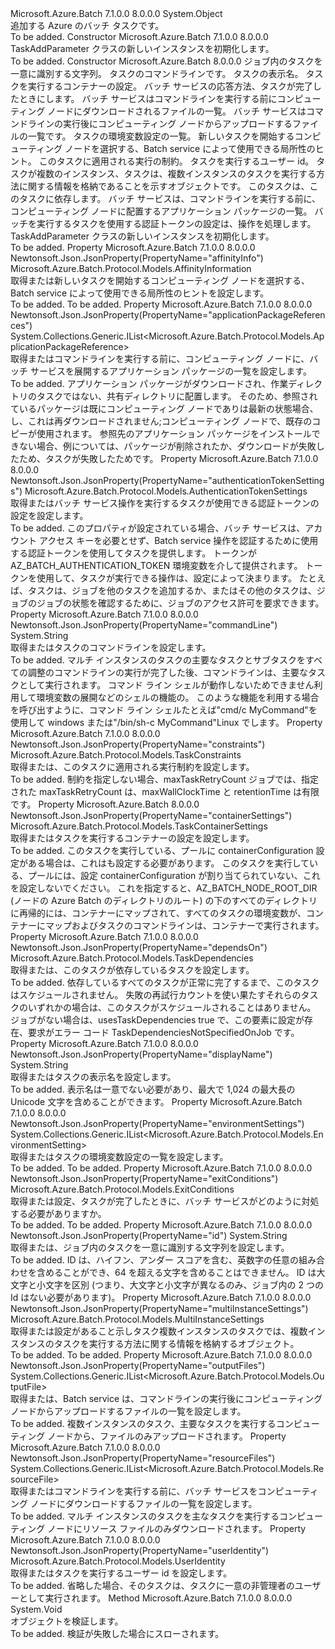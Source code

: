 <Type Name="TaskAddParameter" FullName="Microsoft.Azure.Batch.Protocol.Models.TaskAddParameter">
  <TypeSignature Language="C#" Value="public class TaskAddParameter" />
  <TypeSignature Language="ILAsm" Value=".class public auto ansi beforefieldinit TaskAddParameter extends System.Object" />
  <TypeSignature Language="DocId" Value="T:Microsoft.Azure.Batch.Protocol.Models.TaskAddParameter" />
  <TypeSignature Language="VB.NET" Value="Public Class TaskAddParameter" />
  <TypeSignature Language="F#" Value="type TaskAddParameter = class" />
  <AssemblyInfo>
    <AssemblyName>Microsoft.Azure.Batch</AssemblyName>
    <AssemblyVersion>7.1.0.0</AssemblyVersion>
    <AssemblyVersion>8.0.0.0</AssemblyVersion>
  </AssemblyInfo>
  <Base>
    <BaseTypeName>System.Object</BaseTypeName>
  </Base>
  <Interfaces />
  <Docs>
    <summary>
            追加する Azure のバッチ タスクです。
            </summary>
    <remarks>To be added.</remarks>
  </Docs>
  <Members>
    <Member MemberName=".ctor">
      <MemberSignature Language="C#" Value="public TaskAddParameter ();" />
      <MemberSignature Language="ILAsm" Value=".method public hidebysig specialname rtspecialname instance void .ctor() cil managed" />
      <MemberSignature Language="DocId" Value="M:Microsoft.Azure.Batch.Protocol.Models.TaskAddParameter.#ctor" />
      <MemberSignature Language="VB.NET" Value="Public Sub New ()" />
      <MemberType>Constructor</MemberType>
      <AssemblyInfo>
        <AssemblyName>Microsoft.Azure.Batch</AssemblyName>
        <AssemblyVersion>7.1.0.0</AssemblyVersion>
        <AssemblyVersion>8.0.0.0</AssemblyVersion>
      </AssemblyInfo>
      <Parameters />
      <Docs>
        <summary>
            TaskAddParameter クラスの新しいインスタンスを初期化します。
            </summary>
        <remarks>To be added.</remarks>
      </Docs>
    </Member>
    <Member MemberName=".ctor">
      <MemberSignature Language="C#" Value="public TaskAddParameter (string id, string commandLine, string displayName = null, Microsoft.Azure.Batch.Protocol.Models.TaskContainerSettings containerSettings = null, Microsoft.Azure.Batch.Protocol.Models.ExitConditions exitConditions = null, System.Collections.Generic.IList&lt;Microsoft.Azure.Batch.Protocol.Models.ResourceFile&gt; resourceFiles = null, System.Collections.Generic.IList&lt;Microsoft.Azure.Batch.Protocol.Models.OutputFile&gt; outputFiles = null, System.Collections.Generic.IList&lt;Microsoft.Azure.Batch.Protocol.Models.EnvironmentSetting&gt; environmentSettings = null, Microsoft.Azure.Batch.Protocol.Models.AffinityInformation affinityInfo = null, Microsoft.Azure.Batch.Protocol.Models.TaskConstraints constraints = null, Microsoft.Azure.Batch.Protocol.Models.UserIdentity userIdentity = null, Microsoft.Azure.Batch.Protocol.Models.MultiInstanceSettings multiInstanceSettings = null, Microsoft.Azure.Batch.Protocol.Models.TaskDependencies dependsOn = null, System.Collections.Generic.IList&lt;Microsoft.Azure.Batch.Protocol.Models.ApplicationPackageReference&gt; applicationPackageReferences = null, Microsoft.Azure.Batch.Protocol.Models.AuthenticationTokenSettings authenticationTokenSettings = null);" />
      <MemberSignature Language="ILAsm" Value=".method public hidebysig specialname rtspecialname instance void .ctor(string id, string commandLine, string displayName, class Microsoft.Azure.Batch.Protocol.Models.TaskContainerSettings containerSettings, class Microsoft.Azure.Batch.Protocol.Models.ExitConditions exitConditions, class System.Collections.Generic.IList`1&lt;class Microsoft.Azure.Batch.Protocol.Models.ResourceFile&gt; resourceFiles, class System.Collections.Generic.IList`1&lt;class Microsoft.Azure.Batch.Protocol.Models.OutputFile&gt; outputFiles, class System.Collections.Generic.IList`1&lt;class Microsoft.Azure.Batch.Protocol.Models.EnvironmentSetting&gt; environmentSettings, class Microsoft.Azure.Batch.Protocol.Models.AffinityInformation affinityInfo, class Microsoft.Azure.Batch.Protocol.Models.TaskConstraints constraints, class Microsoft.Azure.Batch.Protocol.Models.UserIdentity userIdentity, class Microsoft.Azure.Batch.Protocol.Models.MultiInstanceSettings multiInstanceSettings, class Microsoft.Azure.Batch.Protocol.Models.TaskDependencies dependsOn, class System.Collections.Generic.IList`1&lt;class Microsoft.Azure.Batch.Protocol.Models.ApplicationPackageReference&gt; applicationPackageReferences, class Microsoft.Azure.Batch.Protocol.Models.AuthenticationTokenSettings authenticationTokenSettings) cil managed" />
      <MemberSignature Language="DocId" Value="M:Microsoft.Azure.Batch.Protocol.Models.TaskAddParameter.#ctor(System.String,System.String,System.String,Microsoft.Azure.Batch.Protocol.Models.TaskContainerSettings,Microsoft.Azure.Batch.Protocol.Models.ExitConditions,System.Collections.Generic.IList{Microsoft.Azure.Batch.Protocol.Models.ResourceFile},System.Collections.Generic.IList{Microsoft.Azure.Batch.Protocol.Models.OutputFile},System.Collections.Generic.IList{Microsoft.Azure.Batch.Protocol.Models.EnvironmentSetting},Microsoft.Azure.Batch.Protocol.Models.AffinityInformation,Microsoft.Azure.Batch.Protocol.Models.TaskConstraints,Microsoft.Azure.Batch.Protocol.Models.UserIdentity,Microsoft.Azure.Batch.Protocol.Models.MultiInstanceSettings,Microsoft.Azure.Batch.Protocol.Models.TaskDependencies,System.Collections.Generic.IList{Microsoft.Azure.Batch.Protocol.Models.ApplicationPackageReference},Microsoft.Azure.Batch.Protocol.Models.AuthenticationTokenSettings)" />
      <MemberSignature Language="F#" Value="new Microsoft.Azure.Batch.Protocol.Models.TaskAddParameter : string * string * string * Microsoft.Azure.Batch.Protocol.Models.TaskContainerSettings * Microsoft.Azure.Batch.Protocol.Models.ExitConditions * System.Collections.Generic.IList&lt;Microsoft.Azure.Batch.Protocol.Models.ResourceFile&gt; * System.Collections.Generic.IList&lt;Microsoft.Azure.Batch.Protocol.Models.OutputFile&gt; * System.Collections.Generic.IList&lt;Microsoft.Azure.Batch.Protocol.Models.EnvironmentSetting&gt; * Microsoft.Azure.Batch.Protocol.Models.AffinityInformation * Microsoft.Azure.Batch.Protocol.Models.TaskConstraints * Microsoft.Azure.Batch.Protocol.Models.UserIdentity * Microsoft.Azure.Batch.Protocol.Models.MultiInstanceSettings * Microsoft.Azure.Batch.Protocol.Models.TaskDependencies * System.Collections.Generic.IList&lt;Microsoft.Azure.Batch.Protocol.Models.ApplicationPackageReference&gt; * Microsoft.Azure.Batch.Protocol.Models.AuthenticationTokenSettings -&gt; Microsoft.Azure.Batch.Protocol.Models.TaskAddParameter" Usage="new Microsoft.Azure.Batch.Protocol.Models.TaskAddParameter (id, commandLine, displayName, containerSettings, exitConditions, resourceFiles, outputFiles, environmentSettings, affinityInfo, constraints, userIdentity, multiInstanceSettings, dependsOn, applicationPackageReferences, authenticationTokenSettings)" />
      <MemberType>Constructor</MemberType>
      <AssemblyInfo>
        <AssemblyName>Microsoft.Azure.Batch</AssemblyName>
        <AssemblyVersion>8.0.0.0</AssemblyVersion>
      </AssemblyInfo>
      <Parameters>
        <Parameter Name="id" Type="System.String" />
        <Parameter Name="commandLine" Type="System.String" />
        <Parameter Name="displayName" Type="System.String" />
        <Parameter Name="containerSettings" Type="Microsoft.Azure.Batch.Protocol.Models.TaskContainerSettings" />
        <Parameter Name="exitConditions" Type="Microsoft.Azure.Batch.Protocol.Models.ExitConditions" />
        <Parameter Name="resourceFiles" Type="System.Collections.Generic.IList&lt;Microsoft.Azure.Batch.Protocol.Models.ResourceFile&gt;" />
        <Parameter Name="outputFiles" Type="System.Collections.Generic.IList&lt;Microsoft.Azure.Batch.Protocol.Models.OutputFile&gt;" />
        <Parameter Name="environmentSettings" Type="System.Collections.Generic.IList&lt;Microsoft.Azure.Batch.Protocol.Models.EnvironmentSetting&gt;" />
        <Parameter Name="affinityInfo" Type="Microsoft.Azure.Batch.Protocol.Models.AffinityInformation" />
        <Parameter Name="constraints" Type="Microsoft.Azure.Batch.Protocol.Models.TaskConstraints" />
        <Parameter Name="userIdentity" Type="Microsoft.Azure.Batch.Protocol.Models.UserIdentity" />
        <Parameter Name="multiInstanceSettings" Type="Microsoft.Azure.Batch.Protocol.Models.MultiInstanceSettings" />
        <Parameter Name="dependsOn" Type="Microsoft.Azure.Batch.Protocol.Models.TaskDependencies" />
        <Parameter Name="applicationPackageReferences" Type="System.Collections.Generic.IList&lt;Microsoft.Azure.Batch.Protocol.Models.ApplicationPackageReference&gt;" />
        <Parameter Name="authenticationTokenSettings" Type="Microsoft.Azure.Batch.Protocol.Models.AuthenticationTokenSettings" />
      </Parameters>
      <Docs>
        <param name="id">ジョブ内のタスクを一意に識別する文字列。</param>
        <param name="commandLine">タスクのコマンドラインです。</param>
        <param name="displayName">タスクの表示名。</param>
        <param name="containerSettings">タスクを実行するコンテナーの設定。</param>
        <param name="exitConditions">バッチ サービスの応答方法、タスクが完了したときにします。</param>
        <param name="resourceFiles">バッチ サービスはコマンドラインを実行する前にコンピューティング ノードにダウンロードされるファイルの一覧。</param>
        <param name="outputFiles">バッチ サービスはコマンドラインの実行後にコンピューティング ノードからアップロードするファイルの一覧です。</param>
        <param name="environmentSettings">タスクの環境変数設定の一覧。</param>
        <param name="affinityInfo">新しいタスクを開始するコンピューティング ノードを選択する、Batch service によって使用できる局所性のヒント。</param>
        <param name="constraints">このタスクに適用される実行の制約。</param>
        <param name="userIdentity">タスクを実行するユーザー id。</param>
        <param name="multiInstanceSettings">タスクが複数のインスタンス、タスクは、複数インスタンスのタスクを実行する方法に関する情報を格納であることを示すオブジェクトです。</param>
        <param name="dependsOn">このタスクは、このタスクに依存します。</param>
        <param name="applicationPackageReferences">バッチ サービスは、コマンドラインを実行する前に、コンピューティング ノードに配置するアプリケーション パッケージの一覧。</param>
        <param name="authenticationTokenSettings">バッチを実行するタスクを使用する認証トークンの設定は、操作を処理します。</param>
        <summary>
            TaskAddParameter クラスの新しいインスタンスを初期化します。
            </summary>
        <remarks>To be added.</remarks>
      </Docs>
    </Member>
    <Member MemberName="AffinityInfo">
      <MemberSignature Language="C#" Value="public Microsoft.Azure.Batch.Protocol.Models.AffinityInformation AffinityInfo { get; set; }" />
      <MemberSignature Language="ILAsm" Value=".property instance class Microsoft.Azure.Batch.Protocol.Models.AffinityInformation AffinityInfo" />
      <MemberSignature Language="DocId" Value="P:Microsoft.Azure.Batch.Protocol.Models.TaskAddParameter.AffinityInfo" />
      <MemberSignature Language="VB.NET" Value="Public Property AffinityInfo As AffinityInformation" />
      <MemberSignature Language="F#" Value="member this.AffinityInfo : Microsoft.Azure.Batch.Protocol.Models.AffinityInformation with get, set" Usage="Microsoft.Azure.Batch.Protocol.Models.TaskAddParameter.AffinityInfo" />
      <MemberType>Property</MemberType>
      <AssemblyInfo>
        <AssemblyName>Microsoft.Azure.Batch</AssemblyName>
        <AssemblyVersion>7.1.0.0</AssemblyVersion>
        <AssemblyVersion>8.0.0.0</AssemblyVersion>
      </AssemblyInfo>
      <Attributes>
        <Attribute>
          <AttributeName>Newtonsoft.Json.JsonProperty(PropertyName="affinityInfo")</AttributeName>
        </Attribute>
      </Attributes>
      <ReturnValue>
        <ReturnType>Microsoft.Azure.Batch.Protocol.Models.AffinityInformation</ReturnType>
      </ReturnValue>
      <Docs>
        <summary>
            取得または新しいタスクを開始するコンピューティング ノードを選択する、Batch service によって使用できる局所性のヒントを設定します。
            </summary>
        <value>To be added.</value>
        <remarks>To be added.</remarks>
      </Docs>
    </Member>
    <Member MemberName="ApplicationPackageReferences">
      <MemberSignature Language="C#" Value="public System.Collections.Generic.IList&lt;Microsoft.Azure.Batch.Protocol.Models.ApplicationPackageReference&gt; ApplicationPackageReferences { get; set; }" />
      <MemberSignature Language="ILAsm" Value=".property instance class System.Collections.Generic.IList`1&lt;class Microsoft.Azure.Batch.Protocol.Models.ApplicationPackageReference&gt; ApplicationPackageReferences" />
      <MemberSignature Language="DocId" Value="P:Microsoft.Azure.Batch.Protocol.Models.TaskAddParameter.ApplicationPackageReferences" />
      <MemberSignature Language="VB.NET" Value="Public Property ApplicationPackageReferences As IList(Of ApplicationPackageReference)" />
      <MemberSignature Language="F#" Value="member this.ApplicationPackageReferences : System.Collections.Generic.IList&lt;Microsoft.Azure.Batch.Protocol.Models.ApplicationPackageReference&gt; with get, set" Usage="Microsoft.Azure.Batch.Protocol.Models.TaskAddParameter.ApplicationPackageReferences" />
      <MemberType>Property</MemberType>
      <AssemblyInfo>
        <AssemblyName>Microsoft.Azure.Batch</AssemblyName>
        <AssemblyVersion>7.1.0.0</AssemblyVersion>
        <AssemblyVersion>8.0.0.0</AssemblyVersion>
      </AssemblyInfo>
      <Attributes>
        <Attribute>
          <AttributeName>Newtonsoft.Json.JsonProperty(PropertyName="applicationPackageReferences")</AttributeName>
        </Attribute>
      </Attributes>
      <ReturnValue>
        <ReturnType>System.Collections.Generic.IList&lt;Microsoft.Azure.Batch.Protocol.Models.ApplicationPackageReference&gt;</ReturnType>
      </ReturnValue>
      <Docs>
        <summary>
            取得またはコマンドラインを実行する前に、コンピューティング ノードに、バッチ サービスを展開するアプリケーション パッケージの一覧を設定します。
            </summary>
        <value>To be added.</value>
        <remarks>
            アプリケーション パッケージがダウンロードされ、作業ディレクトリのタスクではない、共有ディレクトリに配置します。 そのため、参照されているパッケージは既にコンピューティング ノードでありは最新の状態場合、し、これは再ダウンロードされません;コンピューティング ノードで、既存のコピーが使用されます。 参照先のアプリケーション パッケージをインストールできない場合、例については、パッケージが削除されたか、ダウンロードが失敗したため、タスクが失敗したためです。
            </remarks>
      </Docs>
    </Member>
    <Member MemberName="AuthenticationTokenSettings">
      <MemberSignature Language="C#" Value="public Microsoft.Azure.Batch.Protocol.Models.AuthenticationTokenSettings AuthenticationTokenSettings { get; set; }" />
      <MemberSignature Language="ILAsm" Value=".property instance class Microsoft.Azure.Batch.Protocol.Models.AuthenticationTokenSettings AuthenticationTokenSettings" />
      <MemberSignature Language="DocId" Value="P:Microsoft.Azure.Batch.Protocol.Models.TaskAddParameter.AuthenticationTokenSettings" />
      <MemberSignature Language="VB.NET" Value="Public Property AuthenticationTokenSettings As AuthenticationTokenSettings" />
      <MemberSignature Language="F#" Value="member this.AuthenticationTokenSettings : Microsoft.Azure.Batch.Protocol.Models.AuthenticationTokenSettings with get, set" Usage="Microsoft.Azure.Batch.Protocol.Models.TaskAddParameter.AuthenticationTokenSettings" />
      <MemberType>Property</MemberType>
      <AssemblyInfo>
        <AssemblyName>Microsoft.Azure.Batch</AssemblyName>
        <AssemblyVersion>7.1.0.0</AssemblyVersion>
        <AssemblyVersion>8.0.0.0</AssemblyVersion>
      </AssemblyInfo>
      <Attributes>
        <Attribute>
          <AttributeName>Newtonsoft.Json.JsonProperty(PropertyName="authenticationTokenSettings")</AttributeName>
        </Attribute>
      </Attributes>
      <ReturnValue>
        <ReturnType>Microsoft.Azure.Batch.Protocol.Models.AuthenticationTokenSettings</ReturnType>
      </ReturnValue>
      <Docs>
        <summary>
            取得またはバッチ サービス操作を実行するタスクが使用できる認証トークンの設定を設定します。
            </summary>
        <value>To be added.</value>
        <remarks>
            このプロパティが設定されている場合、バッチ サービスは、アカウント アクセス キーを必要とせず、Batch service 操作を認証するために使用する認証トークンを使用してタスクを提供します。 トークンが AZ_BATCH_AUTHENTICATION_TOKEN 環境変数を介して提供されます。 トークンを使用して、タスクが実行できる操作は、設定によって決まります。 たとえば、タスクは、ジョブを他のタスクを追加するか、またはその他のタスクは、ジョブのジョブの状態を確認するために、ジョブのアクセス許可を要求できます。
            </remarks>
      </Docs>
    </Member>
    <Member MemberName="CommandLine">
      <MemberSignature Language="C#" Value="public string CommandLine { get; set; }" />
      <MemberSignature Language="ILAsm" Value=".property instance string CommandLine" />
      <MemberSignature Language="DocId" Value="P:Microsoft.Azure.Batch.Protocol.Models.TaskAddParameter.CommandLine" />
      <MemberSignature Language="VB.NET" Value="Public Property CommandLine As String" />
      <MemberSignature Language="F#" Value="member this.CommandLine : string with get, set" Usage="Microsoft.Azure.Batch.Protocol.Models.TaskAddParameter.CommandLine" />
      <MemberType>Property</MemberType>
      <AssemblyInfo>
        <AssemblyName>Microsoft.Azure.Batch</AssemblyName>
        <AssemblyVersion>7.1.0.0</AssemblyVersion>
        <AssemblyVersion>8.0.0.0</AssemblyVersion>
      </AssemblyInfo>
      <Attributes>
        <Attribute>
          <AttributeName>Newtonsoft.Json.JsonProperty(PropertyName="commandLine")</AttributeName>
        </Attribute>
      </Attributes>
      <ReturnValue>
        <ReturnType>System.String</ReturnType>
      </ReturnValue>
      <Docs>
        <summary>
            取得またはタスクのコマンドラインを設定します。
            </summary>
        <value>To be added.</value>
        <remarks>
            マルチ インスタンスのタスクの主要なタスクとサブタスクをすべての調整のコマンドラインの実行が完了した後、コマンドラインは、主要なタスクとして実行されます。 コマンド ライン シェルが動作しないためできません利用して環境変数の展開などのシェルの機能の。 このような機能を利用する場合を呼び出すように、コマンド ライン シェルたとえば"cmd/c MyCommand"を使用して windows または"/bin/sh-c MyCommand"Linux でします。
            </remarks>
      </Docs>
    </Member>
    <Member MemberName="Constraints">
      <MemberSignature Language="C#" Value="public Microsoft.Azure.Batch.Protocol.Models.TaskConstraints Constraints { get; set; }" />
      <MemberSignature Language="ILAsm" Value=".property instance class Microsoft.Azure.Batch.Protocol.Models.TaskConstraints Constraints" />
      <MemberSignature Language="DocId" Value="P:Microsoft.Azure.Batch.Protocol.Models.TaskAddParameter.Constraints" />
      <MemberSignature Language="VB.NET" Value="Public Property Constraints As TaskConstraints" />
      <MemberSignature Language="F#" Value="member this.Constraints : Microsoft.Azure.Batch.Protocol.Models.TaskConstraints with get, set" Usage="Microsoft.Azure.Batch.Protocol.Models.TaskAddParameter.Constraints" />
      <MemberType>Property</MemberType>
      <AssemblyInfo>
        <AssemblyName>Microsoft.Azure.Batch</AssemblyName>
        <AssemblyVersion>7.1.0.0</AssemblyVersion>
        <AssemblyVersion>8.0.0.0</AssemblyVersion>
      </AssemblyInfo>
      <Attributes>
        <Attribute>
          <AttributeName>Newtonsoft.Json.JsonProperty(PropertyName="constraints")</AttributeName>
        </Attribute>
      </Attributes>
      <ReturnValue>
        <ReturnType>Microsoft.Azure.Batch.Protocol.Models.TaskConstraints</ReturnType>
      </ReturnValue>
      <Docs>
        <summary>
            取得または、このタスクに適用される実行制約を設定します。
            </summary>
        <value>To be added.</value>
        <remarks>
            制約を指定しない場合、maxTaskRetryCount ジョブでは、指定された maxTaskRetryCount は、maxWallClockTime と retentionTime は有限です。
            </remarks>
      </Docs>
    </Member>
    <Member MemberName="ContainerSettings">
      <MemberSignature Language="C#" Value="public Microsoft.Azure.Batch.Protocol.Models.TaskContainerSettings ContainerSettings { get; set; }" />
      <MemberSignature Language="ILAsm" Value=".property instance class Microsoft.Azure.Batch.Protocol.Models.TaskContainerSettings ContainerSettings" />
      <MemberSignature Language="DocId" Value="P:Microsoft.Azure.Batch.Protocol.Models.TaskAddParameter.ContainerSettings" />
      <MemberSignature Language="VB.NET" Value="Public Property ContainerSettings As TaskContainerSettings" />
      <MemberSignature Language="F#" Value="member this.ContainerSettings : Microsoft.Azure.Batch.Protocol.Models.TaskContainerSettings with get, set" Usage="Microsoft.Azure.Batch.Protocol.Models.TaskAddParameter.ContainerSettings" />
      <MemberType>Property</MemberType>
      <AssemblyInfo>
        <AssemblyName>Microsoft.Azure.Batch</AssemblyName>
        <AssemblyVersion>8.0.0.0</AssemblyVersion>
      </AssemblyInfo>
      <Attributes>
        <Attribute>
          <AttributeName>Newtonsoft.Json.JsonProperty(PropertyName="containerSettings")</AttributeName>
        </Attribute>
      </Attributes>
      <ReturnValue>
        <ReturnType>Microsoft.Azure.Batch.Protocol.Models.TaskContainerSettings</ReturnType>
      </ReturnValue>
      <Docs>
        <summary>
            取得またはタスクを実行するコンテナーの設定を設定します。
            </summary>
        <value>To be added.</value>
        <remarks>
            このタスクを実行している、プールに containerConfiguration 設定がある場合は、これはも設定する必要があります。 このタスクを実行している、プールには、設定 containerConfiguration が割り当てられていない、これを設定しないでください。 これを指定すると、AZ_BATCH_NODE_ROOT_DIR (ノードの Azure Batch のディレクトリのルート) の下のすべてのディレクトリに再帰的には、コンテナーにマップされて、すべてのタスクの環境変数が、コンテナーにマップおよびタスクのコマンドラインは、コンテナーで実行されます。
            </remarks>
      </Docs>
    </Member>
    <Member MemberName="DependsOn">
      <MemberSignature Language="C#" Value="public Microsoft.Azure.Batch.Protocol.Models.TaskDependencies DependsOn { get; set; }" />
      <MemberSignature Language="ILAsm" Value=".property instance class Microsoft.Azure.Batch.Protocol.Models.TaskDependencies DependsOn" />
      <MemberSignature Language="DocId" Value="P:Microsoft.Azure.Batch.Protocol.Models.TaskAddParameter.DependsOn" />
      <MemberSignature Language="VB.NET" Value="Public Property DependsOn As TaskDependencies" />
      <MemberSignature Language="F#" Value="member this.DependsOn : Microsoft.Azure.Batch.Protocol.Models.TaskDependencies with get, set" Usage="Microsoft.Azure.Batch.Protocol.Models.TaskAddParameter.DependsOn" />
      <MemberType>Property</MemberType>
      <AssemblyInfo>
        <AssemblyName>Microsoft.Azure.Batch</AssemblyName>
        <AssemblyVersion>7.1.0.0</AssemblyVersion>
        <AssemblyVersion>8.0.0.0</AssemblyVersion>
      </AssemblyInfo>
      <Attributes>
        <Attribute>
          <AttributeName>Newtonsoft.Json.JsonProperty(PropertyName="dependsOn")</AttributeName>
        </Attribute>
      </Attributes>
      <ReturnValue>
        <ReturnType>Microsoft.Azure.Batch.Protocol.Models.TaskDependencies</ReturnType>
      </ReturnValue>
      <Docs>
        <summary>
            取得または、このタスクが依存しているタスクを設定します。
            </summary>
        <value>To be added.</value>
        <remarks>
            依存しているすべてのタスクが正常に完了するまで、このタスクはスケジュールされません。 失敗の再試行カウントを使い果たすそれらのタスクのいずれかの場合は、このタスクがスケジュールされることはありません。 ジョブがない場合は、usesTaskDependencies true で、この要素に設定が存在、要求がエラー コード TaskDependenciesNotSpecifiedOnJob です。
            </remarks>
      </Docs>
    </Member>
    <Member MemberName="DisplayName">
      <MemberSignature Language="C#" Value="public string DisplayName { get; set; }" />
      <MemberSignature Language="ILAsm" Value=".property instance string DisplayName" />
      <MemberSignature Language="DocId" Value="P:Microsoft.Azure.Batch.Protocol.Models.TaskAddParameter.DisplayName" />
      <MemberSignature Language="VB.NET" Value="Public Property DisplayName As String" />
      <MemberSignature Language="F#" Value="member this.DisplayName : string with get, set" Usage="Microsoft.Azure.Batch.Protocol.Models.TaskAddParameter.DisplayName" />
      <MemberType>Property</MemberType>
      <AssemblyInfo>
        <AssemblyName>Microsoft.Azure.Batch</AssemblyName>
        <AssemblyVersion>7.1.0.0</AssemblyVersion>
        <AssemblyVersion>8.0.0.0</AssemblyVersion>
      </AssemblyInfo>
      <Attributes>
        <Attribute>
          <AttributeName>Newtonsoft.Json.JsonProperty(PropertyName="displayName")</AttributeName>
        </Attribute>
      </Attributes>
      <ReturnValue>
        <ReturnType>System.String</ReturnType>
      </ReturnValue>
      <Docs>
        <summary>
            取得またはタスクの表示名を設定します。
            </summary>
        <value>To be added.</value>
        <remarks>
            表示名は一意でない必要があり、最大で 1,024 の最大長の Unicode 文字を含めることができます。
            </remarks>
      </Docs>
    </Member>
    <Member MemberName="EnvironmentSettings">
      <MemberSignature Language="C#" Value="public System.Collections.Generic.IList&lt;Microsoft.Azure.Batch.Protocol.Models.EnvironmentSetting&gt; EnvironmentSettings { get; set; }" />
      <MemberSignature Language="ILAsm" Value=".property instance class System.Collections.Generic.IList`1&lt;class Microsoft.Azure.Batch.Protocol.Models.EnvironmentSetting&gt; EnvironmentSettings" />
      <MemberSignature Language="DocId" Value="P:Microsoft.Azure.Batch.Protocol.Models.TaskAddParameter.EnvironmentSettings" />
      <MemberSignature Language="VB.NET" Value="Public Property EnvironmentSettings As IList(Of EnvironmentSetting)" />
      <MemberSignature Language="F#" Value="member this.EnvironmentSettings : System.Collections.Generic.IList&lt;Microsoft.Azure.Batch.Protocol.Models.EnvironmentSetting&gt; with get, set" Usage="Microsoft.Azure.Batch.Protocol.Models.TaskAddParameter.EnvironmentSettings" />
      <MemberType>Property</MemberType>
      <AssemblyInfo>
        <AssemblyName>Microsoft.Azure.Batch</AssemblyName>
        <AssemblyVersion>7.1.0.0</AssemblyVersion>
        <AssemblyVersion>8.0.0.0</AssemblyVersion>
      </AssemblyInfo>
      <Attributes>
        <Attribute>
          <AttributeName>Newtonsoft.Json.JsonProperty(PropertyName="environmentSettings")</AttributeName>
        </Attribute>
      </Attributes>
      <ReturnValue>
        <ReturnType>System.Collections.Generic.IList&lt;Microsoft.Azure.Batch.Protocol.Models.EnvironmentSetting&gt;</ReturnType>
      </ReturnValue>
      <Docs>
        <summary>
            取得またはタスクの環境変数設定の一覧を設定します。
            </summary>
        <value>To be added.</value>
        <remarks>To be added.</remarks>
      </Docs>
    </Member>
    <Member MemberName="ExitConditions">
      <MemberSignature Language="C#" Value="public Microsoft.Azure.Batch.Protocol.Models.ExitConditions ExitConditions { get; set; }" />
      <MemberSignature Language="ILAsm" Value=".property instance class Microsoft.Azure.Batch.Protocol.Models.ExitConditions ExitConditions" />
      <MemberSignature Language="DocId" Value="P:Microsoft.Azure.Batch.Protocol.Models.TaskAddParameter.ExitConditions" />
      <MemberSignature Language="VB.NET" Value="Public Property ExitConditions As ExitConditions" />
      <MemberSignature Language="F#" Value="member this.ExitConditions : Microsoft.Azure.Batch.Protocol.Models.ExitConditions with get, set" Usage="Microsoft.Azure.Batch.Protocol.Models.TaskAddParameter.ExitConditions" />
      <MemberType>Property</MemberType>
      <AssemblyInfo>
        <AssemblyName>Microsoft.Azure.Batch</AssemblyName>
        <AssemblyVersion>7.1.0.0</AssemblyVersion>
        <AssemblyVersion>8.0.0.0</AssemblyVersion>
      </AssemblyInfo>
      <Attributes>
        <Attribute>
          <AttributeName>Newtonsoft.Json.JsonProperty(PropertyName="exitConditions")</AttributeName>
        </Attribute>
      </Attributes>
      <ReturnValue>
        <ReturnType>Microsoft.Azure.Batch.Protocol.Models.ExitConditions</ReturnType>
      </ReturnValue>
      <Docs>
        <summary>
            取得または設定、タスクが完了したときに、バッチ サービスがどのように対処する必要がありますか。
            </summary>
        <value>To be added.</value>
        <remarks>To be added.</remarks>
      </Docs>
    </Member>
    <Member MemberName="Id">
      <MemberSignature Language="C#" Value="public string Id { get; set; }" />
      <MemberSignature Language="ILAsm" Value=".property instance string Id" />
      <MemberSignature Language="DocId" Value="P:Microsoft.Azure.Batch.Protocol.Models.TaskAddParameter.Id" />
      <MemberSignature Language="VB.NET" Value="Public Property Id As String" />
      <MemberSignature Language="F#" Value="member this.Id : string with get, set" Usage="Microsoft.Azure.Batch.Protocol.Models.TaskAddParameter.Id" />
      <MemberType>Property</MemberType>
      <AssemblyInfo>
        <AssemblyName>Microsoft.Azure.Batch</AssemblyName>
        <AssemblyVersion>7.1.0.0</AssemblyVersion>
        <AssemblyVersion>8.0.0.0</AssemblyVersion>
      </AssemblyInfo>
      <Attributes>
        <Attribute>
          <AttributeName>Newtonsoft.Json.JsonProperty(PropertyName="id")</AttributeName>
        </Attribute>
      </Attributes>
      <ReturnValue>
        <ReturnType>System.String</ReturnType>
      </ReturnValue>
      <Docs>
        <summary>
            取得または、ジョブ内のタスクを一意に識別する文字列を設定します。
            </summary>
        <value>To be added.</value>
        <remarks>
            ID は、ハイフン、アンダー スコアを含む、英数字の任意の組み合わせを含めることができ、64 を超える文字を含めることはできません。 ID は大文字と小文字を区別 (つまり、大文字と小文字が異なるのみ、ジョブ内の 2 つの Id はない必要があります)。
            </remarks>
      </Docs>
    </Member>
    <Member MemberName="MultiInstanceSettings">
      <MemberSignature Language="C#" Value="public Microsoft.Azure.Batch.Protocol.Models.MultiInstanceSettings MultiInstanceSettings { get; set; }" />
      <MemberSignature Language="ILAsm" Value=".property instance class Microsoft.Azure.Batch.Protocol.Models.MultiInstanceSettings MultiInstanceSettings" />
      <MemberSignature Language="DocId" Value="P:Microsoft.Azure.Batch.Protocol.Models.TaskAddParameter.MultiInstanceSettings" />
      <MemberSignature Language="VB.NET" Value="Public Property MultiInstanceSettings As MultiInstanceSettings" />
      <MemberSignature Language="F#" Value="member this.MultiInstanceSettings : Microsoft.Azure.Batch.Protocol.Models.MultiInstanceSettings with get, set" Usage="Microsoft.Azure.Batch.Protocol.Models.TaskAddParameter.MultiInstanceSettings" />
      <MemberType>Property</MemberType>
      <AssemblyInfo>
        <AssemblyName>Microsoft.Azure.Batch</AssemblyName>
        <AssemblyVersion>7.1.0.0</AssemblyVersion>
        <AssemblyVersion>8.0.0.0</AssemblyVersion>
      </AssemblyInfo>
      <Attributes>
        <Attribute>
          <AttributeName>Newtonsoft.Json.JsonProperty(PropertyName="multiInstanceSettings")</AttributeName>
        </Attribute>
      </Attributes>
      <ReturnValue>
        <ReturnType>Microsoft.Azure.Batch.Protocol.Models.MultiInstanceSettings</ReturnType>
      </ReturnValue>
      <Docs>
        <summary>
            取得または設定があること示しタスク複数インスタンスのタスクでは、複数インスタンスのタスクを実行する方法に関する情報を格納するオブジェクト。
            </summary>
        <value>To be added.</value>
        <remarks>To be added.</remarks>
      </Docs>
    </Member>
    <Member MemberName="OutputFiles">
      <MemberSignature Language="C#" Value="public System.Collections.Generic.IList&lt;Microsoft.Azure.Batch.Protocol.Models.OutputFile&gt; OutputFiles { get; set; }" />
      <MemberSignature Language="ILAsm" Value=".property instance class System.Collections.Generic.IList`1&lt;class Microsoft.Azure.Batch.Protocol.Models.OutputFile&gt; OutputFiles" />
      <MemberSignature Language="DocId" Value="P:Microsoft.Azure.Batch.Protocol.Models.TaskAddParameter.OutputFiles" />
      <MemberSignature Language="VB.NET" Value="Public Property OutputFiles As IList(Of OutputFile)" />
      <MemberSignature Language="F#" Value="member this.OutputFiles : System.Collections.Generic.IList&lt;Microsoft.Azure.Batch.Protocol.Models.OutputFile&gt; with get, set" Usage="Microsoft.Azure.Batch.Protocol.Models.TaskAddParameter.OutputFiles" />
      <MemberType>Property</MemberType>
      <AssemblyInfo>
        <AssemblyName>Microsoft.Azure.Batch</AssemblyName>
        <AssemblyVersion>7.1.0.0</AssemblyVersion>
        <AssemblyVersion>8.0.0.0</AssemblyVersion>
      </AssemblyInfo>
      <Attributes>
        <Attribute>
          <AttributeName>Newtonsoft.Json.JsonProperty(PropertyName="outputFiles")</AttributeName>
        </Attribute>
      </Attributes>
      <ReturnValue>
        <ReturnType>System.Collections.Generic.IList&lt;Microsoft.Azure.Batch.Protocol.Models.OutputFile&gt;</ReturnType>
      </ReturnValue>
      <Docs>
        <summary>
            取得または、Batch service は、コマンドラインの実行後にコンピューティング ノードからアップロードするファイルの一覧を設定します。
            </summary>
        <value>To be added.</value>
        <remarks>
            複数インスタンスのタスク、主要なタスクを実行するコンピューティング ノードから、ファイルのみアップロードされます。
            </remarks>
      </Docs>
    </Member>
    <Member MemberName="ResourceFiles">
      <MemberSignature Language="C#" Value="public System.Collections.Generic.IList&lt;Microsoft.Azure.Batch.Protocol.Models.ResourceFile&gt; ResourceFiles { get; set; }" />
      <MemberSignature Language="ILAsm" Value=".property instance class System.Collections.Generic.IList`1&lt;class Microsoft.Azure.Batch.Protocol.Models.ResourceFile&gt; ResourceFiles" />
      <MemberSignature Language="DocId" Value="P:Microsoft.Azure.Batch.Protocol.Models.TaskAddParameter.ResourceFiles" />
      <MemberSignature Language="VB.NET" Value="Public Property ResourceFiles As IList(Of ResourceFile)" />
      <MemberSignature Language="F#" Value="member this.ResourceFiles : System.Collections.Generic.IList&lt;Microsoft.Azure.Batch.Protocol.Models.ResourceFile&gt; with get, set" Usage="Microsoft.Azure.Batch.Protocol.Models.TaskAddParameter.ResourceFiles" />
      <MemberType>Property</MemberType>
      <AssemblyInfo>
        <AssemblyName>Microsoft.Azure.Batch</AssemblyName>
        <AssemblyVersion>7.1.0.0</AssemblyVersion>
        <AssemblyVersion>8.0.0.0</AssemblyVersion>
      </AssemblyInfo>
      <Attributes>
        <Attribute>
          <AttributeName>Newtonsoft.Json.JsonProperty(PropertyName="resourceFiles")</AttributeName>
        </Attribute>
      </Attributes>
      <ReturnValue>
        <ReturnType>System.Collections.Generic.IList&lt;Microsoft.Azure.Batch.Protocol.Models.ResourceFile&gt;</ReturnType>
      </ReturnValue>
      <Docs>
        <summary>
            取得またはコマンドラインを実行する前に、バッチ サービスをコンピューティング ノードにダウンロードするファイルの一覧を設定します。
            </summary>
        <value>To be added.</value>
        <remarks>
            マルチ インスタンスのタスクを主なタスクを実行するコンピューティング ノードにリソース ファイルのみダウンロードされます。
            </remarks>
      </Docs>
    </Member>
    <Member MemberName="UserIdentity">
      <MemberSignature Language="C#" Value="public Microsoft.Azure.Batch.Protocol.Models.UserIdentity UserIdentity { get; set; }" />
      <MemberSignature Language="ILAsm" Value=".property instance class Microsoft.Azure.Batch.Protocol.Models.UserIdentity UserIdentity" />
      <MemberSignature Language="DocId" Value="P:Microsoft.Azure.Batch.Protocol.Models.TaskAddParameter.UserIdentity" />
      <MemberSignature Language="VB.NET" Value="Public Property UserIdentity As UserIdentity" />
      <MemberSignature Language="F#" Value="member this.UserIdentity : Microsoft.Azure.Batch.Protocol.Models.UserIdentity with get, set" Usage="Microsoft.Azure.Batch.Protocol.Models.TaskAddParameter.UserIdentity" />
      <MemberType>Property</MemberType>
      <AssemblyInfo>
        <AssemblyName>Microsoft.Azure.Batch</AssemblyName>
        <AssemblyVersion>7.1.0.0</AssemblyVersion>
        <AssemblyVersion>8.0.0.0</AssemblyVersion>
      </AssemblyInfo>
      <Attributes>
        <Attribute>
          <AttributeName>Newtonsoft.Json.JsonProperty(PropertyName="userIdentity")</AttributeName>
        </Attribute>
      </Attributes>
      <ReturnValue>
        <ReturnType>Microsoft.Azure.Batch.Protocol.Models.UserIdentity</ReturnType>
      </ReturnValue>
      <Docs>
        <summary>
            取得またはタスクを実行するユーザー id を設定します。
            </summary>
        <value>To be added.</value>
        <remarks>
            省略した場合、そのタスクは、タスクに一意の非管理者のユーザーとして実行されます。
            </remarks>
      </Docs>
    </Member>
    <Member MemberName="Validate">
      <MemberSignature Language="C#" Value="public virtual void Validate ();" />
      <MemberSignature Language="ILAsm" Value=".method public hidebysig newslot virtual instance void Validate() cil managed" />
      <MemberSignature Language="DocId" Value="M:Microsoft.Azure.Batch.Protocol.Models.TaskAddParameter.Validate" />
      <MemberSignature Language="VB.NET" Value="Public Overridable Sub Validate ()" />
      <MemberSignature Language="F#" Value="abstract member Validate : unit -&gt; unit&#xA;override this.Validate : unit -&gt; unit" Usage="taskAddParameter.Validate " />
      <MemberType>Method</MemberType>
      <AssemblyInfo>
        <AssemblyName>Microsoft.Azure.Batch</AssemblyName>
        <AssemblyVersion>7.1.0.0</AssemblyVersion>
        <AssemblyVersion>8.0.0.0</AssemblyVersion>
      </AssemblyInfo>
      <ReturnValue>
        <ReturnType>System.Void</ReturnType>
      </ReturnValue>
      <Parameters />
      <Docs>
        <summary>
            オブジェクトを検証します。
            </summary>
        <remarks>To be added.</remarks>
        <exception cref="T:Microsoft.Rest.ValidationException">
            検証が失敗した場合にスローされます。
            </exception>
      </Docs>
    </Member>
  </Members>
</Type>